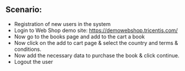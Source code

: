## Scenario:
 - Registration of new users in the system
- Login to Web Shop demo site: https://demowebshop.tricentis.com/
- Now go to the books page and add to the cart a book
- Now click on the add to cart page & select the country and terms & conditions.
- Now add the necessary data to purchase the book & click continue.
- Logout the user
